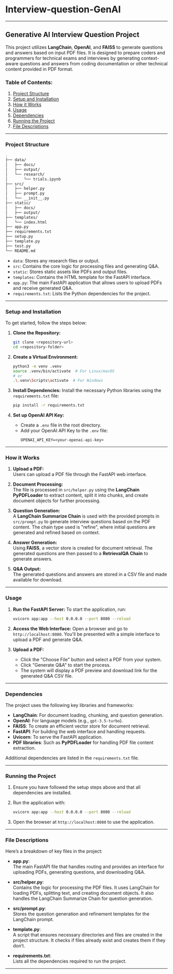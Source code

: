 # Interview-question-GenAI

---

## Generative AI Interview Question Project

This project utilizes **LangChain**, **OpenAI**, and **FAISS** to generate questions and answers based on input PDF files. It is designed to prepare coders and programmers for technical exams and interviews by generating context-aware questions and answers from coding documentation or other technical content provided in PDF format.

### **Table of Contents:**
1. [Project Structure](#project-structure)
2. [Setup and Installation](#setup-and-installation)
3. [How it Works](#how-it-works)
4. [Usage](#usage)
5. [Dependencies](#dependencies)
6. [Running the Project](#running-the-project)
7. [File Descriptions](#file-descriptions)

---

### **Project Structure**

```bash
.
├── data/
│   ├── docs/
│   ├── output/
│   └── research/
│       └── trials.ipynb
├── src/
│   ├── helper.py
│   ├── prompt.py
│   └── __init__.py
├── static/
│   ├── docs/
│   ├── output/
├── templates/
│   └── index.html
├── app.py
├── requirements.txt
├── setup.py
├── template.py
├── test.py
└── README.md
```

- `data`: Stores any research files or output.
- `src`: Contains the core logic for processing files and generating Q&A.
- `static`: Stores static assets like PDFs and output files.
- `templates`: Contains the HTML template for the FastAPI interface.
- `app.py`: The main FastAPI application that allows users to upload PDFs and receive generated Q&A.
- `requirements.txt`: Lists the Python dependencies for the project.

---

### **Setup and Installation**

To get started, follow the steps below:

1. **Clone the Repository:**
   ```bash
   git clone <repository-url>
   cd <repository-folder>
   ```

2. **Create a Virtual Environment:**
   ```bash
   python3 -m venv .venv
   source .venv/bin/activate  # For Linux/macOS
   # or
   .\.venv\Scripts\activate  # For Windows
   ```

3. **Install Dependencies:**
   Install the necessary Python libraries using the `requirements.txt` file:
   ```bash
   pip install -r requirements.txt
   ```

4. **Set up OpenAI API Key:**
   - Create a `.env` file in the root directory.
   - Add your OpenAI API Key to the `.env` file:
     ```
     OPENAI_API_KEY=<your-openai-api-key>
     ```

---

### **How it Works**

1. **Upload a PDF:**  
   Users can upload a PDF file through the FastAPI web interface.
   
2. **Document Processing:**  
   The file is processed in `src/helper.py` using the **LangChain PyPDFLoader** to extract content, split it into chunks, and create document objects for further processing.

3. **Question Generation:**  
   A **LangChain Summarize Chain** is used with the provided prompts in `src/prompt.py` to generate interview questions based on the PDF content. The chain type used is "refine", where initial questions are generated and refined based on context.

4. **Answer Generation:**  
   Using **FAISS**, a vector store is created for document retrieval. The generated questions are then passed to a **RetrievalQA Chain** to generate answers.

5. **Q&A Output:**  
   The generated questions and answers are stored in a CSV file and made available for download.

---

### **Usage**

1. **Run the FastAPI Server:**
   To start the application, run:
   ```bash
   uvicorn app:app --host 0.0.0.0 --port 8080 --reload
   ```

2. **Access the Web Interface:**
   Open a browser and go to `http://localhost:8080`. You'll be presented with a simple interface to upload a PDF and generate Q&A.

3. **Upload a PDF:**  
   - Click the "Choose File" button and select a PDF from your system.
   - Click "Generate Q&A" to start the process.
   - The system will display a PDF preview and download link for the generated Q&A CSV file.

---

### **Dependencies**

The project uses the following key libraries and frameworks:
- **LangChain**: For document loading, chunking, and question generation.
- **OpenAI**: For language models (e.g., `gpt-3.5-turbo`).
- **FAISS**: To create an efficient vector store for document retrieval.
- **FastAPI**: For building the web interface and handling requests.
- **Uvicorn**: To serve the FastAPI application.
- **PDF libraries**: Such as **PyPDFLoader** for handling PDF file content extraction.

Additional dependencies are listed in the `requirements.txt` file.

---

### **Running the Project**

1. Ensure you have followed the setup steps above and that all dependencies are installed.
   
2. Run the application with:
   ```bash
   uvicorn app:app --host 0.0.0.0 --port 8080 --reload
   ```

3. Open the browser at `http://localhost:8080` to use the application.

---

### **File Descriptions**

Here’s a breakdown of key files in the project:

- **app.py**:  
   The main FastAPI file that handles routing and provides an interface for uploading PDFs, generating questions, and downloading Q&A.

- **src/helper.py**:  
   Contains the logic for processing the PDF files. It uses LangChain for loading PDFs, splitting text, and creating document objects. It also handles the LangChain Summarize Chain for question generation.

- **src/prompt.py**:  
   Stores the question generation and refinement templates for the LangChain prompt.

- **template.py**:  
   A script that ensures necessary directories and files are created in the project structure. It checks if files already exist and creates them if they don’t.

- **requirements.txt**:  
   Lists all the dependencies required to run the project.

---
